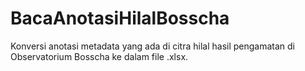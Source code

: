 # BacaAnotasiHilalBosscha
Konversi anotasi metadata yang ada di citra hilal hasil pengamatan di Observatorium Bosscha ke dalam file .xlsx.
